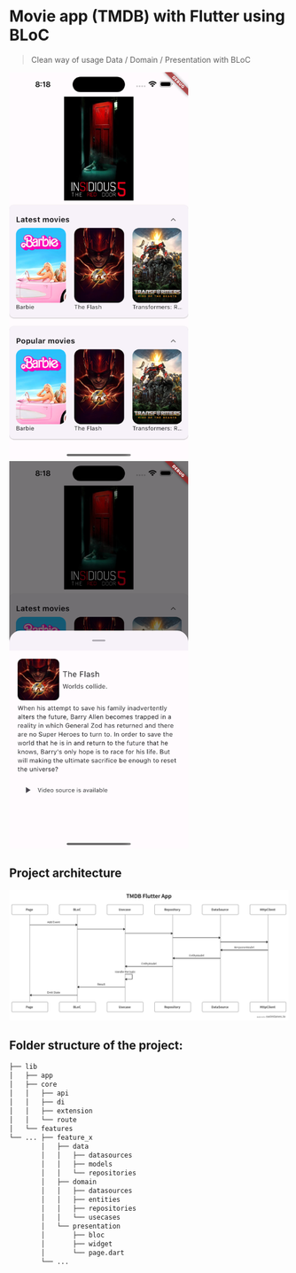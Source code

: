 Movie app (TMDB) with Flutter using BLoC
============================
> Clean way of usage Data / Domain / Presentation with BLoC


<div style="display: inline-block; margin-right: 20px;">
  <img src="screenshots/1.png" width="322.5" height="699" >
</div>
<div style="display: inline-block;">
  <img src="screenshots/2.png" width="322.5" height="699">
</div>

## Project architecture
<img src="screenshots/architecture.png">

## Folder structure of the project:
    ├── lib
    │   ├── app                   
    │   ├── core                
    │   │   ├── api                   
    │   │   ├── di                      
    │   │   ├── extension       
    │   │   └── route           
    │   └── features                  
    └── ... ├── feature_x
            │   ├── data
            │   │   ├── datasources   
            │   │   ├── models         
            │   │   └── repositories   
            │   ├── domain
            │   │   ├── datasources     
            │   │   ├── entities        
            │   │   ├── repositories   
            │   │   └── usecases        
            │   └── presentation       
            │       ├── bloc
            │       ├── widget
            │       └── page.dart
            └── ...
